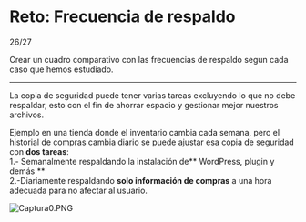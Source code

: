 # Reto: Frecuencia de respaldo 

26/27

Crear un cuadro comparativo con las frecuencias de respaldo segun cada caso que hemos estudiado.


---------------------------
La copia de seguridad puede tener varias tareas excluyendo lo que no debe respaldar, esto con el fin de ahorrar espacio y gestionar mejor nuestros archivos.

Ejemplo en una tienda donde el inventario cambia cada semana, pero el historial de compras cambia diario se puede ajustar esa copia de seguridad con **dos tareas**:  
1.- Semanalmente respaldando la instalación de\*\* WordPress, plugin y demás \*\*  
2.-Diariamente respaldando **solo información de compras** a una hora adecuada para no afectar al usuario.  

![Captura0.PNG](https://static.platzi.com/media/user_upload/Captura0-581e38d1-c253-411b-994f-d83b70dd7d9f.jpg)